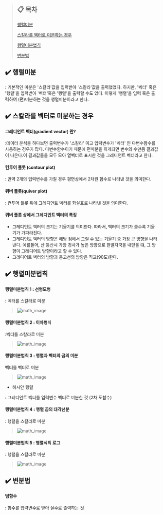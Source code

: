 > ## :clipboard: 목차
>
>[행렬미분](#paragraph1)
>
>[스칼라를 벡터로 미분하는 경우](#paragraph2)
>
>[행렬미분법칙](#paragraph3)
>
>[변분법](#paragraph4)
>


## :heavy_check_mark: 행렬미분 <a name="paragraph1"></a>

: 기본적인 미분은 '스칼라'값을 입력받아 '스칼라'값을 출력했었다. 하지만, '벡터' 혹은 '행렬'을 입력받아 '벡터'혹은 '행렬'을 출력할 수도 있다.
이렇게 '행렬'을 입력 혹은 출력하여 (편)미분하는 것을 행렬미분이라고 한다.

## :heavy_check_mark: 스칼라를 벡터로 미분하는 경우 <a name="paragraph2"></a>

#### 그레디언트 벡터(gradient vector) 란?
:데이터 분석을 하다보면 출력변수가 '스칼라' 이고 입력변수가 '벡터' 인 다변수함수를 사용하는 경우가 많다. 다변수함수이기 때문에 편미분을 하게되면 변수의 수만큼 결과값이 나온다.이 결과값들을 모두 모아 열벡터로 표시한 것을 그레디언트 벡터라고 한다.

#### 컨투어 플롯 (contour plot)
: 만약 2개의 입력변수를 가질 경우 평면상에서 2차원 함수로 나타낸 것을 의미한다.

#### 퀴버 플롯(quiver plot)
: 컨투어 플롯 위에 그레디언트 벡터를 화살표로 나타낸 것을 의미한다.

#### 퀴버 플롯 상에서 그레디언트 벡터의 특징
- 그레디언트 벡터의 크기는 기울기를 의미한다. 따라서, 벡터의 크기가 클수록 기울기가 가파라진다.
- 그레디언트 벡터의 방향은 해당 점에서 그릴 수 있는 기울기 중 가장 큰 방향을 나타낸다. 예를들어, 산 등산시 가장 경사가 높은 방향으로 한발자국을 내딛을 떄, 그 방향이 그레디어트 방향이라고 할 수 있다.
- 그레디어트 벡터의 방향과 등고선의 방향은 직교(90도)한다.

## :heavy_check_mark: 행렬미분법칙 <a name="paragraph3"></a>

#### 행렬미분법칙 1 : 선형모형
: 벡터를 스칼라로 미분

>![math_image](https://latex.codecogs.com/gif.latex?W^{T}x&space;=>&space;(W^{T})^{T}&space;=>&space;W)

#### 행렬미분법칙 2 : 이차형식
:벡터를 스칼라로 미분

>![math_image](https://latex.codecogs.com/gif.latex?x^{T}A&space;x&space;=>&space;(A&space;&plus;&space;A^{T})x)

#### 행렬미분법칙 3 : 행렬과 벡터의 곱의 미분
벡터를 벡터로 미분

>![math_image](https://latex.codecogs.com/gif.latex?Ax&space;=>&space;A^{T})
- 헤시안 행렬

: 그레디언트 벡터를 입력변수 벡터로 미분한 것 (2차 도함수)

#### 행렬미분법칙 4 : 행렬 곱의 대각선분
: 행렬을 스칼라로 미분

>![math_image](https://latex.codecogs.com/gif.latex?tr(AX)&space;=>&space;A^{T})

#### 행렬미분법칙 5 : 행렬식의 로그
: 행렬을 스칼라로 미분

>![math_image](https://latex.codecogs.com/gif.latex?log\left&space;|&space;X&space;\right&space;|&space;=>&space;(X^{-1})^{T})

## :heavy_check_mark: 변분법<a name="paragraph4"></a>

#### 범함수
: 함수를 입력변수로 받아 실수로 출력하는 것
